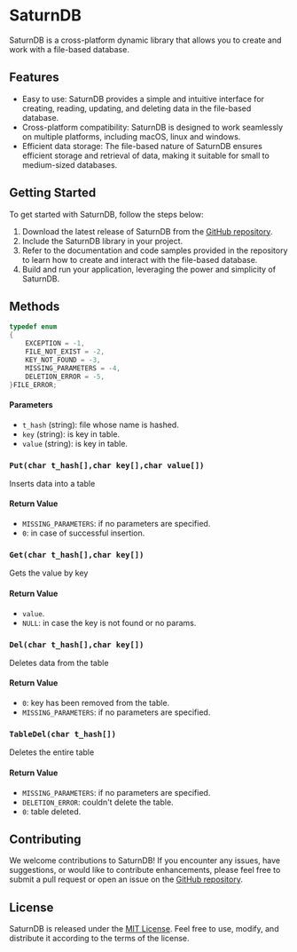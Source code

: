 # SaturnDB

SaturnDB is a cross-platform dynamic library that allows you to create and work with a file-based database.

## Features

- Easy to use: SaturnDB provides a simple and intuitive interface for creating, reading, updating, and deleting data in the file-based database.
- Cross-platform compatibility: SaturnDB is designed to work seamlessly on multiple platforms, including macOS, linux and windows.
- Efficient data storage: The file-based nature of SaturnDB ensures efficient storage and retrieval of data, making it suitable for small to medium-sized databases.

## Getting Started

To get started with SaturnDB, follow the steps below:

1. Download the latest release of SaturnDB from the [GitHub repository](https://github.com/A1ex3/saturndb).
2. Include the SaturnDB library in your project.
3. Refer to the documentation and code samples provided in the repository to learn how to create and interact with the file-based database.
4. Build and run your application, leveraging the power and simplicity of SaturnDB.

## Methods

```c
typedef enum
{
    EXCEPTION = -1,
    FILE_NOT_EXIST = -2,
    KEY_NOT_FOUND = -3,
    MISSING_PARAMETERS = -4,
    DELETION_ERROR = -5,
}FILE_ERROR;

```

#### Parameters

- `t_hash` (string): file whose name is hashed.
- `key` (string): is key in table.
- `value` (string): is key in table.

### `Put(char t_hash[],char key[],char value[])`

Inserts data into a table

#### Return Value

- `MISSING_PARAMETERS`: if no parameters are specified.
- `0`: in case of successful insertion.

### `Get(char t_hash[],char key[])`

Gets the value by key

#### Return Value

- `value`.
- `NULL`: in case the key is not found or no params.

### `Del(char t_hash[],char key[])`

Deletes data from the table

#### Return Value

- `0`: key has been removed from the table.
- `MISSING_PARAMETERS`: if no parameters are specified.

### `TableDel(char t_hash[])`

Deletes the entire table

#### Return Value

- `MISSING_PARAMETERS`: if no parameters are specified.
- `DELETION_ERROR`: couldn't delete the table.
- `0`: table deleted.

## Contributing

We welcome contributions to SaturnDB! If you encounter any issues, have suggestions, or would like to contribute enhancements, please feel free to submit a pull request or open an issue on the [GitHub repository](https://github.com/A1ex3/saturndb).

## License

SaturnDB is released under the [MIT License](https://github.com/A1ex3/saturndb/blob/master/LICENSE). Feel free to use, modify, and distribute it according to the terms of the license.
